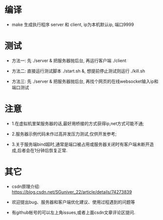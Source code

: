 # 编译

* make 生成执行程序 server 和 client, ip为本机默认ip, 端口9999

# 测试

* 方法一: 先 ./server & 把服务器抛后台, 再运行客户端 ./client

* 方法二: 直接运行测试脚本 ./start.sh &, 想提前停止测试则运行 ./kill.sh

* 方法三: 先 ./server & 把服务器抛后台, 再找个网页的在线websocket输入ip和端口测试

# 注意

* 1.在虚拟机里架服务器的话,最好用桥接的方式获得ip,net方式可能不通;

* 2.服务器示例代码未作过高并发压力测试,仅供开发参考;

* 3.关于服务端bind超时,通常是端口被占用或服务器关闭时有客户端未断开造成,后者会在1分钟后恢复正常.

# 其它

* csdn原理介绍: https://blog.csdn.net/SGuniver_22/article/details/74273839

* 欢迎提出bug、服务器和客户端优化建议、使用过程遇到的问题等

* 有github帐号的可以左上角issues,或者上面csdn文章评论区提问.
